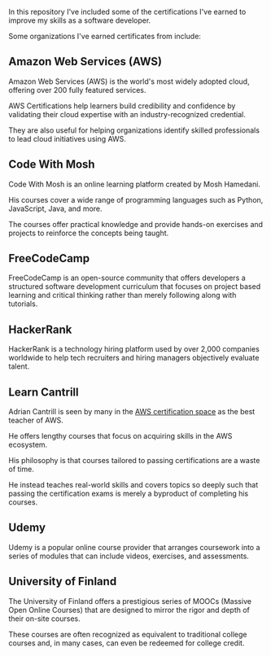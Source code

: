 In this repository I've included some of the certifications I've earned to improve my skills as a software developer.

Some organizations I've earned certificates from include:

## Amazon Web Services (AWS)

Amazon Web Services (AWS) is the world's most widely adopted cloud, offering over 200 fully featured services.

AWS Certifications help learners build credibility and confidence by validating their cloud expertise with an industry-recognized credential.

They are also useful for helping organizations identify skilled professionals to lead cloud initiatives using AWS.

## Code With Mosh

Code With Mosh is an online learning platform created by Mosh Hamedani.

His courses cover a wide range of programming languages such as Python, JavaScript, Java, and more.

The courses offer practical knowledge and provide hands-on exercises and projects to reinforce the concepts being taught.

## FreeCodeCamp

FreeCodeCamp is an open-source community that offers developers a structured software development curriculum that focuses on project based learning and critical thinking rather than merely following along with tutorials.

## HackerRank

HackerRank is a technology hiring platform used by over 2,000 companies worldwide to help tech recruiters and hiring managers objectively evaluate talent.

## Learn Cantrill

Adrian Cantrill is seen by many in the [AWS certification space](https://www.reddit.com/r/AWSCertifications/) as the best teacher of AWS.

He offers lengthy courses that focus on acquiring skills in the AWS ecosystem.

His philosophy is that courses tailored to passing certifications are a waste of time.

He instead teaches real-world skills and covers topics so deeply such that passing the certification exams is merely a byproduct of completing his courses.

## Udemy

Udemy is a popular online course provider that arranges coursework into a series of modules that can include videos, exercises, and assessments.

## University of Finland

The University of Finland offers a prestigious series of MOOCs (Massive Open Online Courses) that are designed to mirror the rigor and depth of their on-site courses.

These courses are often recognized as equivalent to traditional college courses and, in many cases, can even be redeemed for college credit.
